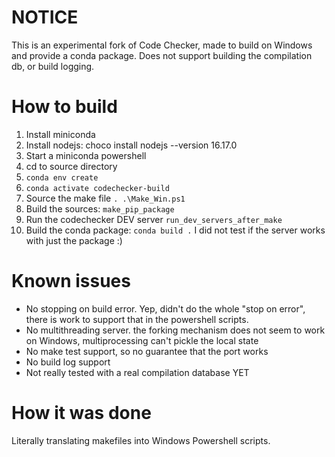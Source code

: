 # NOTICE

This is an experimental fork of Code Checker, made to build on Windows and provide a conda package. Does not support building the compilation db, or build logging.

# How to build

1. Install miniconda
2. Install nodejs: choco install nodejs --version 16.17.0
3. Start a miniconda powershell
4. cd to source directory
5. `conda env create`
6. `conda activate codechecker-build`
7. Source the make file `. .\Make_Win.ps1`
8. Build the sources: `make_pip_package` 
9. Run the codechecker DEV server `run_dev_servers_after_make`
9. Build the conda package: `conda build .` I did not test if the server works with just the package :)


# Known issues

- No stopping on build error. Yep, didn't do the whole "stop on error", there is work to support that in the powershell scripts. 
- No multithreading server. the forking mechanism does not seem to work on Windows, multiprocessing can't pickle the local state
- No make test support, so no guarantee that the port works
- No build log support
- Not really tested with a real compilation database YET

# How it was done
Literally translating makefiles into Windows Powershell scripts.